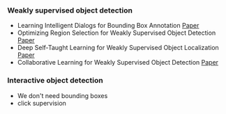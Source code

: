### Weakly supervised object detection
- Learning Intelligent Dialogs for Bounding Box Annotation [Paper](https://arxiv.org/pdf/1712.08087.pdf)
- Optimizing Region Selection for Weakly Supervised Object Detection [Paper](https://arxiv.org/pdf/1708.01723.pdf)
- Deep Self-Taught Learning for Weakly Supervised Object Localization [Paper](https://arxiv.org/pdf/1708.01723.pdf)
- Collaborative Learning for Weakly Supervised Object Detection [Paper](https://arxiv.org/pdf/1802.03531.pdf)

### Interactive object detection
- We don't need bounding boxes
- click supervision
